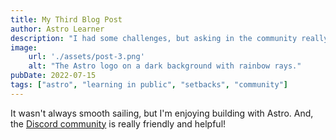 ```yaml
---
title: My Third Blog Post
author: Astro Learner
description: "I had some challenges, but asking in the community really helped!"
image:
    url: './assets/post-3.png'
    alt: "The Astro logo on a dark background with rainbow rays."
pubDate: 2022-07-15
tags: ["astro", "learning in public", "setbacks", "community"]
---
```

It wasn't always smooth sailing, but I'm enjoying building with Astro. And, the [Discord community](https://astro.build/chat) is really friendly and helpful!